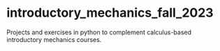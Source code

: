 # introductory_mechanics_fall_2023
Projects and exercises in python to complement calculus-based introductory mechanics courses.
